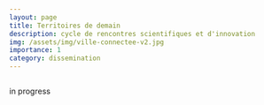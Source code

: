 ```yaml
---
layout: page
title: Territoires de demain
description: cycle de rencontres scientifiques et d'innovation
img: /assets/img/ville-connectee-v2.jpg
importance: 1
category: dissemination
---
```

<div class="row">
    <div class="col-sm mt-3 mt-md-0">
        <img class="img-fluid rounded z-depth-1" src="{{ '/assets/img/ville-connectee-v2.jpg' | relative_url }}" alt="" title="XTerM logo"/>
    </div>
</div>

in progress
